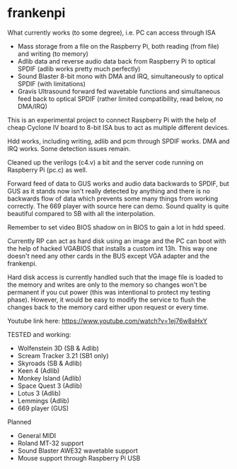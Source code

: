 # frankenpi

What currently works (to some degree), i.e. PC can access through ISA
- Mass storage from a file on the Raspberry Pi, both reading (from file) and writing (to memory)
- Adlib data and reverse audio data back from Raspberry Pi to optical SPDIF (adlib works pretty much perfectly)
- Sound Blaster 8-bit mono with DMA and IRQ, simultaneously to optical SPDIF (with limitations)
- Gravis Ultrasound forward fed wavetable functions and simultaneous feed back to optical SPDIF (rather limited compatibility, read below, no DMA/IRQ)

This is an experimental project to connect Raspberry Pi with the help of cheap Cyclone IV board to 8-bit ISA bus to act as multiple different devices.

Hdd works, including writing, adlib and pcm through SPDIF works. DMA and IRQ works. Some detection issues remain.

Cleaned up the verilogs (c4.v) a bit and the server code running on Raspberry Pi (pc.c) as well.

Forward feed of data to GUS works and audio data backwards to SPDIF, but GUS as it stands now isn't really detected by anything and there is no backwards flow of data which prevents some many things from working correctly. The 669 player with source here can demo. Sound quality is quite beautiful compared to SB with all the interpolation.

Remember to set video BIOS shadow on in BIOS to gain a lot in hdd speed.

Currently RP can act as hard disk using an image and the PC can boot with the help of hacked VGABIOS that installs a custom int 13h. This way one doesn't need any other cards in the BUS except VGA adapter and the frankenpi.

Hard disk access is currently handled such that the image file is loaded to the memory and writes are only to the memory so changes won't be permanent if you cut power (this was intentional to protect my testing phase). However, it would be easy to modify the service to flush the changes back to the memory card either upon request or every time.

Youtube link here: https://www.youtube.com/watch?v=1ej76w8sHxY

TESTED and working:
- Wolfenstein 3D (SB & Adlib)
- Scream Tracker 3.21 (SB1 only)
- Skyroads (SB & Adlib)
- Keen 4 (Adlib)
- Monkey Island (Adlib)
- Space Quest 3 (Adlib)
- Lotus 3 (Adlib)
- Lemmings (Adlib)
- 669 player (GUS)

Planned
- General MIDI
- Roland MT-32 support
- Sound Blaster AWE32 wavetable support
- Mouse support through Raspberry Pi USB

